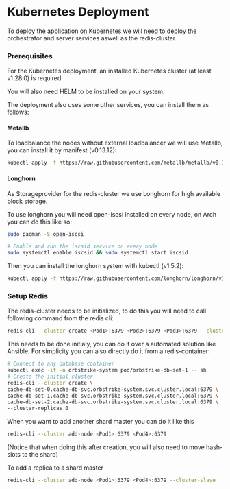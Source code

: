 # Kubernetes Deployment

To deploy the application on Kubernetes we will need to deploy the orchestrator and server services aswell as the redis-cluster.


### Prerequisites

For the Kubernetes deployment, an installed Kubernetes cluster (at least v1.28.0) is required.

You will also need HELM to be installed on your system.

The deployment also uses some other services, you can install them as follows:

#### Metallb

To loadbalance the nodes without external loadbalancer we will use Metallb, you can install it by manifest (v0.13.12):

```bash
kubectl apply -f https://raw.githubusercontent.com/metallb/metallb/v0.13.12/config/manifests/metallb-native.yaml
```

#### Longhorn

As Storageprovider for the redis-cluster we use Longhorn for high available block storage.

To use longhorn you will need open-iscsi installed on every node, on Arch you can do this like so:

```bash
sudo pacman -S open-iscsi

# Enable and run the iscsid service on every node
sudo systemctl enable iscsid && sudo systemctl start iscsid
```

Then you can install the longhorn system with kubectl (v1.5.2):

```bash
kubectl apply -f https://raw.githubusercontent.com/longhorn/longhorn/v1.5.2/deploy/longhorn.yaml
```



### Setup Redis

The redis-cluster needs to be initialized, to do this you will need to call following command from the redis cli:

```bash
redis-cli --cluster create <Pod1>:6379 <Pod2>:6379 <Pod3>:6379 --cluster-replicas 0
```

This needs to be done initialy, you can do it over a automated solution like Ansible. For simplicity you can also directly do it from a redis-container:

```bash
# Connect to any database container
kubectl exec -it -n orbstrike-system pod/orbstrike-db-set-1 -- sh
# Create the initial cluster
redis-cli --cluster create \
cache-db-set-0.cache-db-svc.orbstrike-system.svc.cluster.local:6379 \
cache-db-set-1.cache-db-svc.orbstrike-system.svc.cluster.local:6379 \
cache-db-set-2.cache-db-svc.orbstrike-system.svc.cluster.local:6379 \
--cluster-replicas 0
```

When you want to add another shard master you can do it like this
```bash
redis-cli --cluster add-node <Pod1>:6379 <Pod4>:6379
```
(Notice that when doing this after creation, you will also need to move hash-slots to the shard)

To add a replica to a shard master
```bash
redis-cli --cluster add-node <Pod1>:6379 <Pod4>:6379 --cluster-slave
```
